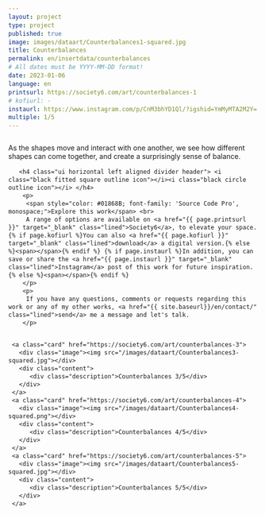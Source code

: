 ```yaml
---
layout: project
type: project
published: true
image: images/dataart/Counterbalances1-squared.jpg
title: Counterbalances
permalink: en/insertdata/counterbalances
# All dates must be YYYY-MM-DD format!
date: 2023-01-06
language: en
printsurl: https://society6.com/art/counterbalances-1
# kofiurl: -
instaurl: https://www.instagram.com/p/CnM3bhYD1Ql/?igshid=YmMyMTA2M2Y=
multiple: 1/5
---
```



<div class="ui stackable grid container">
  <div class="eleven wide column">
       <p>
        As the shapes move and interact with one another, we see how different shapes can come together, and create a surprisingly sense of balance.
       </p>   
       <div class="ui hidden divider"></div>
   
       <h4 class="ui horizontal left aligned divider header"> <i class="black fitted square outline icon"></i><i class="black circle outline icon"></i> </h4>
        <p>
         <span style="color: #01868B; font-family: 'Source Code Pro', monospace;">Explore this work</span> <br>
         A range of options are available on <a href="{{ page.printsurl }}" target="_blank" class="lined">Society6</a>, to elevate your space. {% if page.kofiurl %}You can also <a href="{{ page.kofiurl }}" target="_blank" class="lined">download</a> a digital version.{% else %}<span></span>{% endif %} {% if page.instaurl %}In addition, you can save or share the <a href="{{ page.instaurl }}" target="_blank" class="lined">Instagram</a> post of this work for future inspiration.{% else %}<span></span>{% endif %}
        </p> 
        <p>       
         If you have any questions, comments or requests regarding this work or any of my other works, <a href="{{ site.baseurl}}/en/contact/" class="lined">send</a> me a message and let's talk.
        </p>
   </div> 
  
   <div class="five wide column">
    <div class="ui two doubling cards">

     <a class="card" href="https://society6.com/art/counterbalances-3">
       <div class="image"><img src="/images/dataart/Counterbalances3-squared.jpg"></div>
       <div class="content">  
          <div class="description">Counterbalances 3/5</div>
       </div>
     </a>
     <a class="card" href="https://society6.com/art/counterbalances-4">
       <div class="image"><img src="/images/dataart/Counterbalances4-squared.png"></div>
       <div class="content">  
          <div class="description">Counterbalances 4/5</div>
       </div>
     </a>
     <a class="card" href="https://society6.com/art/counterbalances-5">
       <div class="image"><img src="/images/dataart/Counterbalances5-squared.jpg"></div>
       <div class="content">  
          <div class="description">Counterbalances 5/5</div>
       </div>
     </a>

   </div>
  </div>

</div>
